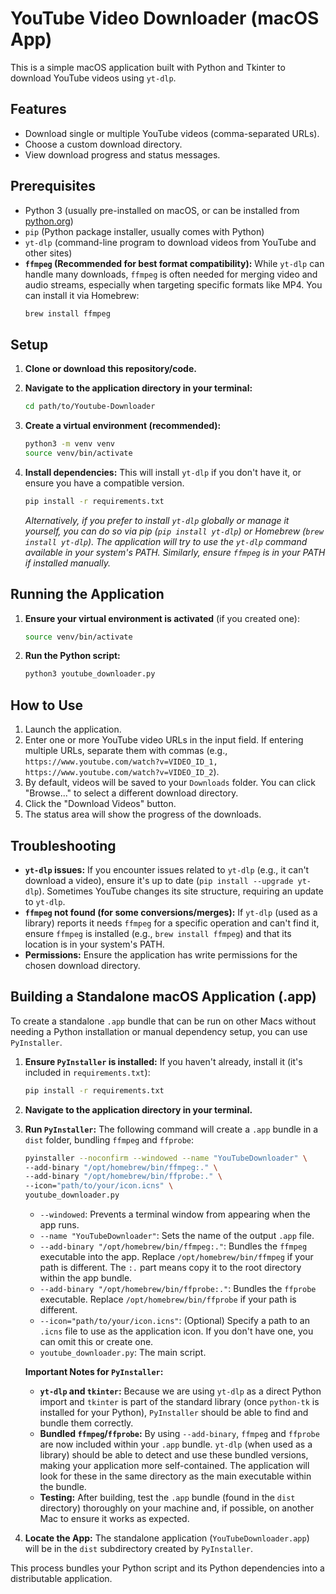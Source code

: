 # YouTube Video Downloader (macOS App)

This is a simple macOS application built with Python and Tkinter to download YouTube videos using `yt-dlp`.

## Features

- Download single or multiple YouTube videos (comma-separated URLs).
- Choose a custom download directory.
- View download progress and status messages.

## Prerequisites

- Python 3 (usually pre-installed on macOS, or can be installed from [python.org](https://www.python.org/))
- `pip` (Python package installer, usually comes with Python)
- `yt-dlp` (command-line program to download videos from YouTube and other sites)
- **`ffmpeg` (Recommended for best format compatibility):** While `yt-dlp` can handle many downloads, `ffmpeg` is often needed for merging video and audio streams, especially when targeting specific formats like MP4. You can install it via Homebrew:
  ```bash
  brew install ffmpeg
  ```

## Setup

1.  **Clone or download this repository/code.**

2.  **Navigate to the application directory in your terminal:**
    ```bash
    cd path/to/Youtube-Downloader
    ```

3.  **Create a virtual environment (recommended):**
    ```bash
    python3 -m venv venv
    source venv/bin/activate
    ```

4.  **Install dependencies:**
    This will install `yt-dlp` if you don't have it, or ensure you have a compatible version.
    ```bash
    pip install -r requirements.txt
    ```
    *Alternatively, if you prefer to install `yt-dlp` globally or manage it yourself, you can do so via pip (`pip install yt-dlp`) or Homebrew (`brew install yt-dlp`). The application will try to use the `yt-dlp` command available in your system's PATH. Similarly, ensure `ffmpeg` is in your PATH if installed manually.* 

## Running the Application

1.  **Ensure your virtual environment is activated** (if you created one):
    ```bash
    source venv/bin/activate 
    ```

2.  **Run the Python script:**
    ```bash
    python3 youtube_downloader.py
    ```

## How to Use

1.  Launch the application.
2.  Enter one or more YouTube video URLs in the input field. If entering multiple URLs, separate them with commas (e.g., `https://www.youtube.com/watch?v=VIDEO_ID_1, https://www.youtube.com/watch?v=VIDEO_ID_2`).
3.  By default, videos will be saved to your `Downloads` folder. You can click "Browse..." to select a different download directory.
4.  Click the "Download Videos" button.
5.  The status area will show the progress of the downloads.

## Troubleshooting

-   **`yt-dlp` issues:** If you encounter issues related to `yt-dlp` (e.g., it can't download a video), ensure it's up to date (`pip install --upgrade yt-dlp`). Sometimes YouTube changes its site structure, requiring an update to `yt-dlp`.
-   **`ffmpeg` not found (for some conversions/merges):** If `yt-dlp` (used as a library) reports it needs `ffmpeg` for a specific operation and can't find it, ensure `ffmpeg` is installed (e.g., `brew install ffmpeg`) and that its location is in your system's PATH.
-   **Permissions:** Ensure the application has write permissions for the chosen download directory.

## Building a Standalone macOS Application (.app)

To create a standalone `.app` bundle that can be run on other Macs without needing a Python installation or manual dependency setup, you can use `PyInstaller`.

1.  **Ensure `PyInstaller` is installed:**
    If you haven't already, install it (it's included in `requirements.txt`):
    ```bash
    pip install -r requirements.txt 
    ```

2.  **Navigate to the application directory in your terminal.**

3.  **Run `PyInstaller`:**
    The following command will create a `.app` bundle in a `dist` folder, bundling `ffmpeg` and `ffprobe`:
    ```bash
    pyinstaller --noconfirm --windowed --name "YouTubeDownloader" \
    --add-binary "/opt/homebrew/bin/ffmpeg:." \
    --add-binary "/opt/homebrew/bin/ffprobe:." \
    --icon="path/to/your/icon.icns" \
    youtube_downloader.py
    ```
    -   `--windowed`: Prevents a terminal window from appearing when the app runs.
    -   `--name "YouTubeDownloader"`: Sets the name of the output `.app` file.
    -   `--add-binary "/opt/homebrew/bin/ffmpeg:."`: Bundles the `ffmpeg` executable into the app. Replace `/opt/homebrew/bin/ffmpeg` if your path is different. The `:.` part means copy it to the root directory within the app bundle.
    -   `--add-binary "/opt/homebrew/bin/ffprobe:."`: Bundles the `ffprobe` executable. Replace `/opt/homebrew/bin/ffprobe` if your path is different.
    -   `--icon="path/to/your/icon.icns"`: (Optional) Specify a path to an `.icns` file to use as the application icon. If you don't have one, you can omit this or create one.
    -   `youtube_downloader.py`: The main script.

    **Important Notes for `PyInstaller`:**
    *   **`yt-dlp` and `tkinter`:** Because we are using `yt-dlp` as a direct Python import and `tkinter` is part of the standard library (once `python-tk` is installed for your Python), `PyInstaller` should be able to find and bundle them correctly.
    *   **Bundled `ffmpeg`/`ffprobe`:** By using `--add-binary`, `ffmpeg` and `ffprobe` are now included within your `.app` bundle. `yt-dlp` (when used as a library) should be able to detect and use these bundled versions, making your application more self-contained. The application will look for these in the same directory as the main executable within the bundle.
    *   **Testing:** After building, test the `.app` bundle (found in the `dist` directory) thoroughly on your machine and, if possible, on another Mac to ensure it works as expected.

4.  **Locate the App:**
    The standalone application (`YouTubeDownloader.app`) will be in the `dist` subdirectory created by `PyInstaller`.

This process bundles your Python script and its Python dependencies into a distributable application.
